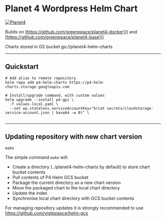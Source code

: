 # Planet 4 Wordpress Helm Chart

[![Planet4](https://cdn-images-1.medium.com/letterbox/300/36/50/50/1*XcutrEHk0HYv-spjnOej2w.png?source=logoAvatar-ec5f4e3b2e43---fded7925f62)](https://medium.com/planet4)

Builds on [https://github.com/greenpeace/planet4-docker]() and [https://github.com/greenpeace/planet4-base]()

Charts stored in GS bucket gs://planet4-helm-charts

---

## Quickstart

```
# Add alias to remote repository
helm repo add p4-helm-charts https://p4-helm-charts.storage.googleapis.com

# Install/upgrade command, with custom values
helm upgrade --install p4-gpi \
  -f values-local.yaml \
  --set wp.stateless.serviceAccountKey="$(cat secrets/cloudstorage-service-account.json | base64 -w 0)" \


```

---

## Updating repository with new chart version

```
make
```

The simple command `make` will:
-   Create a directory (../planet4-helm-charts by default) to store chart bucket contents
-   Pull contents of P4 Helm GCS bucket
-   Package the current directory as a new chart version
-   Move the packaged chart to the local chart directory
-   Update the index
-   Synchronise local chart directory with GCS bucket contents

For managing repository updates it is strongly recommended to use https://github.com/viglesiasce/helm-gcs
